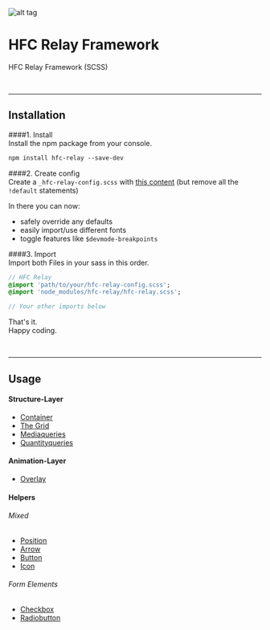 ![alt tag](https://dl.dropboxusercontent.com/u/7534528/HFC/Relay/relay_logo.jpg)

# HFC Relay Framework
HFC Relay Framework (SCSS)

<br><hr>
## Installation

####1. Install<br>
Install the npm package from your console.
```sass
npm install hfc-relay --save-dev
```

####2. Create config<br> 
Create a `_hfc-relay-config.scss` with [this content](src/_hfc-relay-config.scss) (but remove all the `!default` statements) <br>

In there you can now:
- safely override any defaults
- easily import/use different fonts 
- toggle features like `$devmode-breakpoints`


####3. Import<br> 
Import both Files in your sass in this order.
```sass
// HFC Relay
@import 'path/to/your/hfc-relay-config.scss';
@import 'node_modules/hfc-relay/hfc-relay.scss';

// Your other imports below
```

That's it. <br>
Happy coding.


<br><hr>
## Usage

#### Structure-Layer
- [Container](docs/container.md)
- [The Grid](docs/grid.md)
- [Mediaqueries](docs/mediaqueries.md)
- [Quantityqueries](docs/quantityqueries.md)


#### Animation-Layer
- [Overlay](docs/overlay.md)

#### Helpers

###### Mixed
- [Position](docs/position.md)
- [Arrow](docs/arrow.md)
- [Button](docs/button.md)
- [Icon](docs/icon.md)

###### Form Elements
- [Checkbox](docs/checkbox.md)
- [Radiobutton](docs/radiobutton.md)
